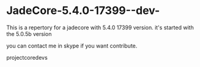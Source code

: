 JadeCore-5.4.0-17399--dev-
==========================

This is a repertory for a jadecore with 5.4.0 17399 version. it's started with the 5.0.5b version

you can contact me in skype if you want contribute.

projectcoredevs
